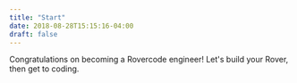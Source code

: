 ```yaml
---
title: "Start"
date: 2018-08-28T15:15:16-04:00
draft: false
---
```


Congratulations on becoming a Rovercode engineer! Let's build your Rover, then get to coding.

